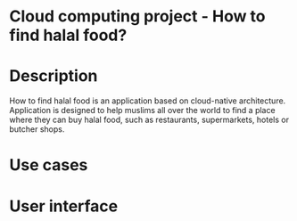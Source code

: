 # Cloud computing project - How to find halal food?
# Description
How to find halal food is an application based on cloud-native architecture. Application is designed to help muslims all over the world to find a place where they can buy halal food, such as restaurants, supermarkets, hotels or butcher shops.
# Use cases
# User interface 
